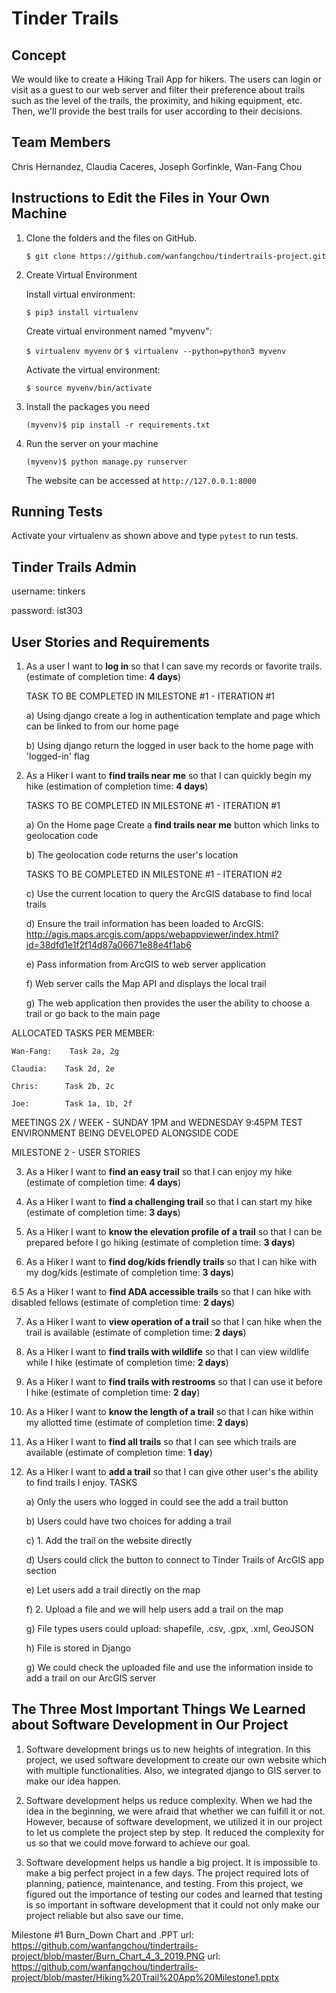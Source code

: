 # Tinder Trails

## Concept
We would like to create a Hiking Trail App for hikers. The users can login or visit as a guest to our web server and filter their preference about trails such as the level of the trails, the proximity, and hiking equipment, etc. Then, we'll provide the best trails for user according to their decisions.

## Team Members
Chris Hernandez, Claudia Caceres, Joseph Gorfinkle, Wan-Fang Chou

## Instructions to Edit the Files in Your Own Machine
1. Clone the folders and the files on GitHub.

    `$ git clone https://github.com/wanfangchou/tindertrails-project.git`

2. Create Virtual Environment

    Install virtual environment:

    `$ pip3 install virtualenv`

    Create virtual environment named "myvenv":

    `$ virtualenv myvenv`
    or
    `$ virtualenv --python=python3 myvenv`

    Activate the virtual environment:

    `$ source myvenv/bin/activate`

3. Install the packages you need

    `(myvenv)$ pip install -r requirements.txt`

4. Run the server on your machine

    `(myvenv)$ python manage.py runserver`

    The website can be accessed at `http://127.0.0.1:8000`

## Running Tests

Activate your virtualenv as shown above and type `pytest` to run tests.

## Tinder Trails Admin

username: tinkers

password: ist303

## User Stories and Requirements

1.  As a user I want to __log in__ so that I can save my records or favorite trails. (estimate of completion time: __4 days__)

    TASK TO BE COMPLETED IN MILESTONE #1 - ITERATION #1

    a) Using django create a log in authentication template and page which can be linked to from our home page

    b) Using django return the logged in user back to the home page with 'logged-in' flag

2.	As a Hiker I want to __find trails near me__ so that I can quickly begin my hike (estimation of completion time: __4 days__)

    TASKS TO BE COMPLETED IN MILESTONE #1 - ITERATION #1

    a)	On the Home page Create a __find trails near me__ button which links to geolocation code

    b)  The geolocation code returns the user's location

    TASKS TO BE COMPLETED IN MILESTONE #1 - ITERATION #2

    c)	Use the current location to query the ArcGIS database to find local trails

    d)	Ensure the trail information has been loaded to ArcGIS: http://agis.maps.arcgis.com/apps/webappviewer/index.html?id=38dfd1e1f2f14d87a06671e88e4f1ab6

    e)	Pass information from ArcGIS to web server application

    f)	Web server calls the Map API and displays the local trail

    g)	The web application then provides the user the ability to choose a trail or go back to the main page

 ALLOCATED TASKS PER MEMBER:

    Wan-Fang:    Task 2a, 2g

    Claudia:    Task 2d, 2e

    Chris:      Task 2b, 2c

    Joe:        Task 1a, 1b, 2f

  MEETINGS 2X / WEEK - SUNDAY 1PM and WEDNESDAY 9:45PM
  TEST ENVIRONMENT BEING DEVELOPED ALONGSIDE CODE

  MILESTONE 2 - USER STORIES

3.	As a Hiker I want to __find an easy trail__ so that I can enjoy my hike (estimate of completion time: __4 days__)

4.	As a Hiker I want to __find a challenging trail__ so that I can start my hike (estimate of completion time: __3 days__)

5.	As a Hiker I want to __know the elevation profile of a trail__ so that I can be prepared before I go hiking (estimate of completion time: __3 days__)

6.	As a Hiker I want to __find dog/kids friendly trails__ so that I can hike with my dog/kids (estimate of completion time: __3 days__)

6.5	As a Hiker I want to __find ADA accessible trails__ so that I can hike with disabled fellows (estimate of completion time: __2 days__)

7.	As a Hiker I want to __view operation of a trail__ so that I can hike when the trail is available (estimate of completion time: __2 days__)

8. As a Hiker I want to __find trails with wildlife__ so that I can view wildlife while I hike (estimate of completion time: __2 days__)

9.	As a Hiker I want to __find trails with restrooms__ so that I can use it before I hike (estimate of completion time: __2 day__)

10.	As a Hiker I want to __know the length of a trail__ so that I can hike within my allotted time (estimate of completion time: __2 days__)

11.	As a Hiker I want to __find all trails__ so that I can see which trails are available (estimate of completion time: __1 day__)

12. As a Hiker I want to __add a trail__ so that I can give other user's the ability to find trails I enjoy.
    TASKS

    a) Only the users who logged in could see the add a trail button

    b) Users could have two choices for adding a trail

    c) 1. Add the trail on the website directly

    d) Users could click the button to connect to Tinder Trails of ArcGIS app section

    e) Let users add a trail directly on the map

    f) 2. Upload a file and we will help users add a trail on the map

    g) File types users could upload: shapefile, .csv, .gpx, .xml, GeoJSON

    h) File is stored in Django

    g) We could check the uploaded file and use the information inside to add a trail on our ArcGIS server

## The Three Most Important Things We Learned about Software Development in Our Project

1. Software development brings us to new heights of integration. In this project, we used software development to create our own website which with multiple functionalities. Also, we integrated django to GIS server to make our idea happen.

2. Software development helps us reduce complexity. When we had the idea in the beginning, we were afraid that whether we can fulfill it or not. However, because of software development, we utilized it in our project to let us complete the project step by step. It reduced the complexity for us so that we could move forward to achieve our goal.

3. Software development helps us handle a big project. It is impossible to make a big perfect project in a few days. The project required lots of planning, patience, maintenance, and testing. From this project, we figured out the importance of testing our codes and learned that testing is so important in software development that it could not only make our project reliable but also save our time.

Milestone #1 Burn_Down Chart and .PPT
url: https://github.com/wanfangchou/tindertrails-project/blob/master/Burn_Chart_4_3_2019.PNG
url: https://github.com/wanfangchou/tindertrails-project/blob/master/Hiking%20Trail%20App%20Milestone1.pptx
